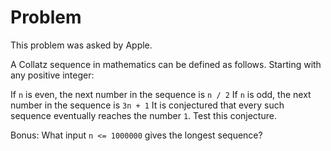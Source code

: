 # Problem

This problem was asked by Apple.

A Collatz sequence in mathematics can be defined as follows. Starting with any positive integer:

If `n` is even, the next number in the sequence is `n / 2`
If `n` is odd, the next number in the sequence is `3n + 1` It is conjectured that every such sequence eventually reaches the number `1`. Test this conjecture.

Bonus: What input `n <= 1000000` gives the longest sequence?
